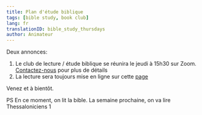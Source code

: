 ```yaml
---
title: Plan d'étude biblique
tags: [bible study, book club]
lang: fr
translationID: bible_study_thursdays
author: Animateur
---
```

Deux annonces:

1. Le club de lecture / étude biblique se réunira le jeudi à 15h30 sur Zoom. [Contactez-nous](/contact-fr) pour plus de détails
2. La lecture sera toujours mise en ligne sur cette [page](/étape_suivante/lecture_bible)

Venez et à bientôt.

PS En ce moment, on lit la bible. La semaine prochaine, on va lire Thessaloniciens 1
